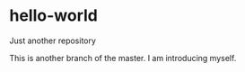 # hello-world
Just another repository

This is another branch of the master. I am introducing myself. 
